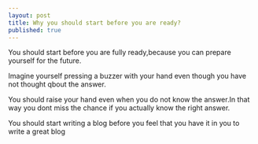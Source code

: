 ```yaml
---
layout: post
title: Why you should start before you are ready?
published: true
---
```


 You should start before you are fully ready,because you can prepare yourself for the future.
 
Imagine yourself pressing a buzzer with your hand even though you have not thought qbout the answer.

You should raise your hand even when you do not know the answer.In that way you dont miss the chance if you actually know the right answer.

You should start writing a blog before you feel that you have it in you to write a great blog
